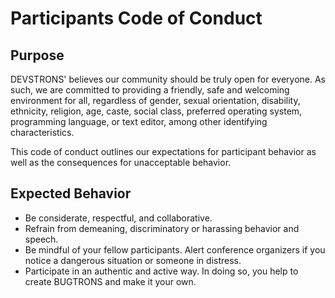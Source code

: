 # Participants Code of Conduct

## Purpose
DEVSTRONS' believes our community should be truly open for everyone. As such,
we are committed to providing a friendly, safe and welcoming environment for all, regardless of gender,
sexual orientation, disability, ethnicity, religion, age, caste, social class, preferred operating system, 
programming language, or text editor, among other identifying characteristics.

This code of conduct outlines our expectations for participant behavior as well as the consequences for unacceptable behavior.

## Expected Behavior
- Be considerate, respectful, and collaborative.
- Refrain from demeaning, discriminatory or harassing behavior and speech.
- Be mindful of your fellow participants. Alert conference organizers if you notice a dangerous situation or someone in distress.
- Participate in an authentic and active way. In doing so, you help to create BUGTRONS and make it your own.




